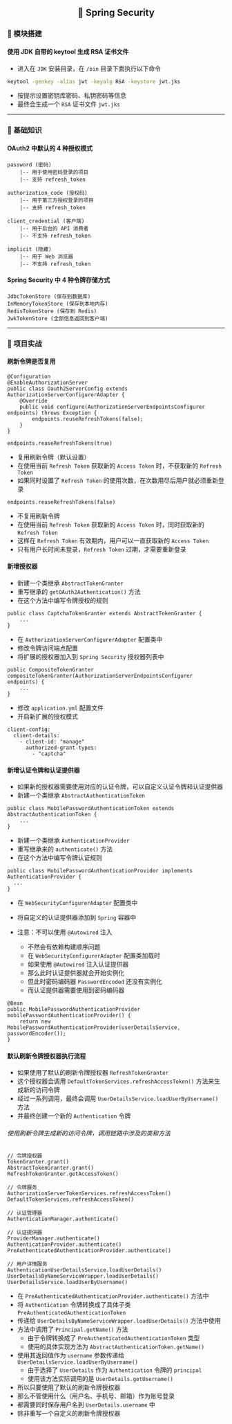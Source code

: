 <h2 align="center">📔 Spring Security</h2>

### 🧰 模块搭建

#### 使用 JDK 自带的 keytool 生成 RSA 证书文件

* 进入在 `JDK` 安装目录，在 `/bin` 目录下面执行以下命令

```bash
keytool -genkey -alias jwt -keyalg RSA -keystore jwt.jks
```

* 按提示设置密钥库密码、私钥密码等信息
* 最终会生成一个 `RSA` 证书文件 `jwt.jks`

---

### 📑 基础知识

#### OAuth2 中默认的 4 种授权模式

```
password (密码)
    |-- 用于使用密码登录的项目
    |-- 支持 refresh_token

authorization_code (授权码)
    |-- 用于第三方授权登录的项目
    |-- 支持 refresh_token

client_credential (客户端)
    |-- 用于后台的 API 消费者
    |-- 不支持 refresh_token

implicit (隐藏)
    |-- 用于 Web 浏览器
    |-- 不支持 refresh_token
```

#### Spring Security 中 4 种令牌存储方式

```
JdbcTokenStore (保存到数据库)
InMemoryTokenStore (保存到本地内存)
RedisTokenStore (保存到 Redis)
JwkTokenStore (全部信息返回到客户端)
```

---

### 🏹 项目实战

#### 刷新令牌是否复用

```
@Configuration
@EnableAuthorizationServer
public class Oauth2ServerConfig extends AuthorizationServerConfigurerAdapter {
    @Override
    public void configure(AuthorizationServerEndpointsConfigurer endpoints) throws Exception {
        endpoints.reuseRefreshTokens(false);
    }
}
```

`endpoints.reuseRefreshTokens(true)`

* 复用刷新令牌（默认设置）
* 在使用当前 `Refresh Token` 获取新的 `Access Token` 时，不获取新的 `Refresh Token`
* 如果同时设置了 `Refresh Token` 的使用次数，在次数用尽后用户就必须重新登录

`endpoints.reuseRefreshTokens(false)`

* 不复用刷新令牌
* 在使用当前 `Refresh Token` 获取新的 `Access Token` 时，同时获取新的 `Refresh Token`
* 这样在 `Refresh Token` 有效期内，用户可以一直获取新的 `Access Token`
* 只有用户长时间未登录，`Refresh Token` 过期，才需要重新登录

#### 新增授权器

* 新建一个类继承 `AbstractTokenGranter`
* 重写继承的 `getOAuth2Authentication()` 方法
* 在这个方法中编写令牌授权的规则

```
public class CaptchaTokenGranter extends AbstractTokenGranter {
    ...
}
```

* 在 `AuthorizationServerConfigurerAdapter` 配置类中
* 修改令牌访问端点配置
* 将扩展的授权器加入到 `Spring Security` 授权器列表中

```
public CompositeTokenGranter compositeTokenGranter(AuthorizationServerEndpointsConfigurer endpoints) {
    ...
}
```

* 修改 `application.yml` 配置文件
* 开启新扩展的授权模式

```
client-config:
  client-details:
    - client-id: "manage"
      authorized-grant-types:
        - "captcha"
```

#### 新增认证令牌和认证提供器

* 如果新的授权器需要使用对应的认证令牌，可以自定义认证令牌和认证提供器
* 新建一个类继承 `AbstractAuthenticationToken`

```
public class MobilePasswordAuthenticationToken extends AbstractAuthenticationToken {
    ...
}
```

* 新建一个类继承 `AuthenticationProvider`
* 重写继承来的 `authenticate()` 方法
* 在这个方法中编写令牌认证规则

```
public class MobilePasswordAuthenticationProvider implements AuthenticationProvider {
  ...
}
```

* 在 `WebSecurityConfigurerAdapter` 配置类中
* 将自定义的认证提供器添加到 `Spring` 容器中


* 注意：不可以使用 `@Autowired` 注入
    * 不然会有依赖构建顺序问题
    * 在 `WebSecurityConfigurerAdapter` 配置类加载时
    * 如果使用 `@Autowired` 注入认证提供器
    * 那么此时认证提供器就会开始实例化
    * 但此时密码编码器 `PasswordEncoded` 还没有实例化
    * 而认证提供器需要使用到密码编码器

```
@Bean
public MobilePasswordAuthenticationProvider mobilePasswordAuthenticationProvider() {
    return new MobilePasswordAuthenticationProvider(userDetailsService, passwordEncoder());
}
```

#### 默认刷新令牌授权器执行流程

* 如果使用了默认的刷新令牌授权器 `RefreshTokenGranter`
* 这个授权器会调用 `DefaultTokenServices.refreshAccessToken()` 方法来生成新的访问令牌
* 经过一系列调用，最终会调用 `UserDetailsService.loadUserByUsername()` 方法
* 并最终创建一个新的 `Authentication` 令牌

###### 使用刷新令牌生成新的访问令牌，调用链路中涉及的类和方法

```
// 令牌授权器
TokenGranter.grant()
AbstractTokenGranter.grant()
RefreshTokenGranter.getAccessToken()

// 令牌服务
AuthorizationServerTokenServices.refreshAccessToken()
DefaultTokenServices.refreshAccessToken()

// 认证管理器
AuthenticationManager.authenticate()

// 认证提供器
ProviderManager.authenticate()
AuthenticationProvider.authenticate()
PreAuthenticatedAuthenticationProvider.authenticate()

// 用户详情服务
AuthenticationUserDetailsService.loadUserDetails()
UserDetailsByNameServiceWrapper.loadUserDetails()
UserDetailsService.loadUserByUsername()
```

* 在 `PreAuthenticatedAuthenticationProvider.authenticate()` 方法中
* 将 `Authentication` 令牌转换成了具体子类 `PreAuthenticatedAuthenticationToken`
* 传递给 `UserDetailsByNameServiceWrapper.loadUserDetails()` 方法中使用
* 方法中调用了 `Principal.getName()` 方法
    * 由于令牌转换成了 `PreAuthenticatedAuthenticationToken` 类型
    * 使用的具体实现方法为 `AbstractAuthenticationToken.getName()`
* 使用其返回值作为 `username` 参数传递给 `UserDetailsService.loadUserByUsername()`
    * 由于选择了 `UserDetails` 作为 `Authentication` 令牌的 `principal`
    * 使用该方法实际调用的是 `UserDetails.getUsername()`
* 所以只要使用了默认的刷新令牌授权器
* 那么不管使用什么（用户名、手机号、邮箱）作为账号登录
* 都需要同时保存用户名到 `UserDetails.username` 中
* 除非重写一个自定义的刷新令牌授权器
